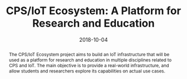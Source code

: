 ---
abstract: The CPS/IoT Ecosystem project aims to build an IoT infrastructure that will
  be used as a platform for research and education in multiple disciplines related
  to CPS and IoT. The main objective is to provide a real-world infrastructure, and
  allow students and researchers explore its capabilities on actual use cases.
authors:
- Haris Isakovic
- Denise Ratasich
- Christian Hirsch
- Michael Platzer
- Bernhard Wally
- Thomas Rausch
- Dejan Nickovic
- Willibald Krenn
- Gertrude Kappel
- Schahram Dustdar
- Radu Grosu
date: '2018-10-04'
featured: false
links:
- name: Publik
  url: https://publik.tuwien.ac.at/showentry.php?ID=276165&lang=1
publication_types:
- '0'
publishDate: '2018-10-04'
title: 'CPS/IoT Ecosystem: A Platform for Research and Education'
url_pdf: ''
---